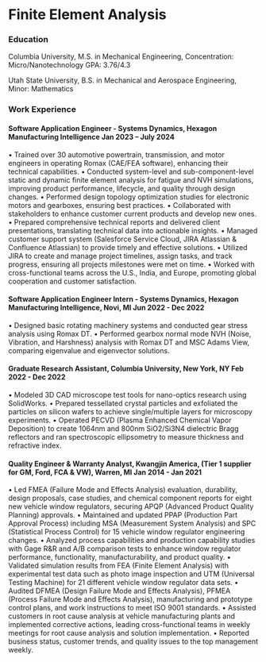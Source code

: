 # Finite Element Analysis

### Education
Columbia University, M.S. in Mechanical Engineering, Concentration:  Micro/Nanotechnology                   GPA: 3.76/4.3

Utah State University, B.S. in Mechanical and Aerospace Engineering, Minor: Mathematics

### Work Experience
#### Software Application Engineer - Systems Dynamics, Hexagon Manufacturing Intelligence Jan 2023 – July 2024
•	Trained over 30 automotive powertrain, transmission, and motor engineers in operating Romax (CAE/FEA software), enhancing their technical capabilities.
•	Conducted system-level and sub-component-level static and dynamic finite element analysis for fatigue and NVH simulations, improving product performance, lifecycle, and quality through design changes.
•	Performed design topology optimization studies for electronic motors and gearboxes, ensuring best practices.
•	Collaborated with stakeholders to enhance customer current products and develop new ones. 
•	Prepared comprehensive technical reports and delivered client presentations, translating technical data into actionable insights. 
•	Managed customer support system (Salesforce Service Cloud, JIRA Atlassian & Confluence Atlassian) to provide timely and effective solutions.
•	Utilized JIRA to create and manage project timelines, assign tasks, and track progress, ensuring all projects milestones were met on time. 
•	Worked with cross-functional teams across the U.S., India, and Europe, promoting global cooperation and customer satisfaction. 

#### Software Application Engineer Intern - Systems Dynamics, Hexagon Manufacturing Intelligence, Novi, MI	Jun 2022 - Dec 2022
•	Designed basic rotating machinery systems and conducted gear stress analysis using Romax DT.
•	Performed gearbox normal mode NVH (Noise, Vibration, and Harshness) analysis with Romax DT and MSC Adams View, comparing eigenvalue and eigenvector solutions.
 
#### Graduate Research Assistant, Columbia University, New York, NY	Feb 2022 - Dec 2022
•	Modeled 3D CAD microscope test tools for nano-optics research using SolidWorks.
•	Prepared tessellated crystal particles and exfoliated the particles on silicon wafers to achieve single/multiple layers for microscopy experiments.
•	Operated PECVD (Plasma Enhanced Chemical Vapor Deposition) to create 1064nm and 800nm SiO2/Si3N4 dielectric Bragg reflectors and ran spectroscopic ellipsometry to measure thickness and refractive index.
 
#### Quality Engineer & Warranty Analyst, Kwangjin America, (Tier 1 supplier for GM, Ford, FCA & VW), Warren, MI	Jan 2014 - Jan 2021
•	Led FMEA (Failure Mode and Effects Analysis) evaluation, durability, design proposals, case studies, and chemical component reports for eight new vehicle window regulators, securing APQP (Advanced Product Quality Planning) approvals.
•	Maintained and updated PPAP (Production Part Approval Process) including MSA (Measurement System Analysis) and SPC (Statistical Process Control) for 15 vehicle window regulator engineering changes.
•	Analyzed process capabilities and production capability studies with Gage R&R and A/B comparison tests to enhance window regulator performance, functionality, manufacturability, and product quality.
•	Validated simulation results from FEA (Finite Element Analysis) with experimental test data such as photo image inspection and UTM (Universal Testing Machine) for 21 different vehicle window regulator data sets.
•	Audited DFMEA (Design Failure Mode and Effects Analysis), PFMEA (Process Failure Mode and Effects Analysis), manufacturing and prototype control plans, and work instructions to meet ISO 9001 standards.
•	Assisted customers in root cause analysis at vehicle manufacturing plants and implemented corrective actions, leading cross-functional teams in weekly meetings for root cause analysis and solution implementation.
•	Reported business status, customer trends, and quality issues to the top management weekly. 


